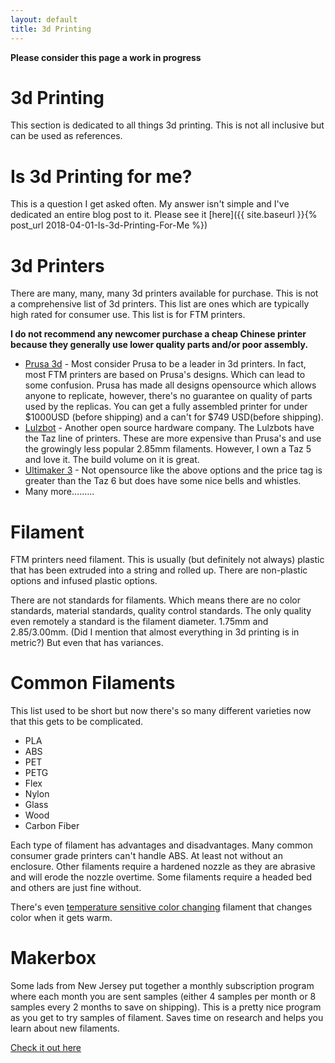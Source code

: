 ```yaml
---
layout: default
title: 3d Printing
---
```


**Please consider this page a work in progress**


3d Printing
=========

This section is dedicated to all things 3d printing. This is not all inclusive but can be used as references. 


Is 3d Printing for me?
================
This is a question I get asked often. My answer isn't simple and I've dedicated an entire blog post to it.  Please see it [here]({{ site.baseurl }}{% post_url 2018-04-01-Is-3d-Printing-For-Me %})

3d Printers
==========

There are many, many, many 3d printers available for purchase. This is not a comprehensive list of 3d printers. This list are ones which are typically high rated for consumer use. This list is for FTM printers. 

**I do not recommend any newcomer purchase a cheap Chinese printer because they generally use lower quality parts and/or poor assembly.**

* [Prusa 3d](https://www.prusa3d.com/) - Most consider Prusa to be a leader in 3d printers. In fact, most FTM printers are based on Prusa's designs. Which can lead to some confusion. Prusa has made all designs opensource which allows anyone to replicate, however, there's no guarantee on quality of parts used by the replicas. You can get a fully assembled printer for under $1000USD (before shipping) and a can't for $749 USD(before shipping).
* [Lulzbot](https://www.lulzbot.com/) - Another open source hardware company. The Lulzbots have the Taz line of printers. These are more expensive than Prusa's and use the growingly less popular 2.85mm filaments. However, I own a Taz 5 and love it. The build volume on it is great.
* [Ultimaker 3](https://ultimaker.com/en/products/ultimaker-3) - Not opensource like the above options and the price tag is greater than the Taz 6 but does have some nice bells and whistles. 
* Many more.........

Filament
=======

FTM printers need filament. This is usually (but definitely not always) plastic that has been extruded into a string and rolled up. There are non-plastic options and infused plastic options. 

There are not standards for filaments. Which means there are no color standards, material standards, quality control standards. The only quality even remotely a standard is the filament diameter. 1.75mm and 2.85/3.00mm. (Did I mention that almost everything in 3d printing is in metric?) But even that has variances.

Common Filaments
==========

This list used to be short but now there's so many different varieties now that this gets to be complicated.

* PLA
* ABS
* PET
* PETG
* Flex
* Nylon
* Glass
* Wood
* Carbon Fiber

Each type of filament has advantages and disadvantages. Many common consumer grade printers can't handle ABS. At least not without an enclosure. Other filaments require a hardened nozzle as they are abrasive and will erode the nozzle overtime.  Some filaments require a headed bed and others are just fine without. 

There's even [temperature sensitive color changing](https://gizmodorks.com/pla-3d-printer-filament/) filament that changes color when it gets warm. 

Makerbox
======

Some lads from New Jersey put together a monthly subscription program where each month you are sent samples (either 4 samples per month or 8 samples every 2 months to save on shipping). This is a pretty nice program as you get to try samples of filament. Saves time on research and helps you learn about new filaments.

[Check it out here](https://makerbox.cratejoy.com/refer/Wes-WARVONHG)

